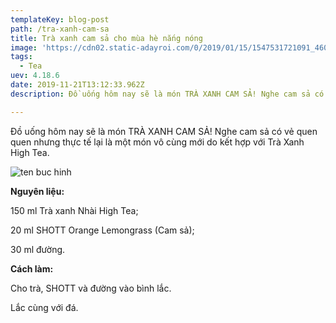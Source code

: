 ```yaml
---
templateKey: blog-post
path: /tra-xanh-cam-sa
title: Trà xanh cam sả cho mùa hè nắng nóng
image: 'https://cdn02.static-adayroi.com/0/2019/01/15/1547531721091_4601179.jpg' 
tags:
  - Tea
uev: 4.18.6
date: 2019-11-21T13:12:33.962Z
description: Đồ uống hôm nay sẽ là món TRÀ XANH CAM SẢ! Nghe cam sả có vẻ quen quen nhưng thực tế lại là một món vô cùng mới do kết hợp với Trà Xanh High Tea.

---
```



Đồ uống hôm nay sẽ là món TRÀ XANH CAM SẢ! Nghe cam sả có vẻ quen quen nhưng thực tế lại là một món vô cùng mới do kết hợp với Trà Xanh High Tea.

![ten buc hinh](https://blog.beemart.vn/wp-content/uploads/2017/04/cong-thuc-tra-dao-cam-sa-mat-lanh-cho-ngay-he-nong-nuc-5.jpg "ten buc hinh")

**Nguyên liệu:**

150 ml Trà xanh Nhài High Tea;

20 ml SHOTT Orange Lemongrass (Cam sả);

30 ml đường.

**Cách làm:**

Cho trà, SHOTT và đường vào bình lắc.

Lắc cùng với đá.